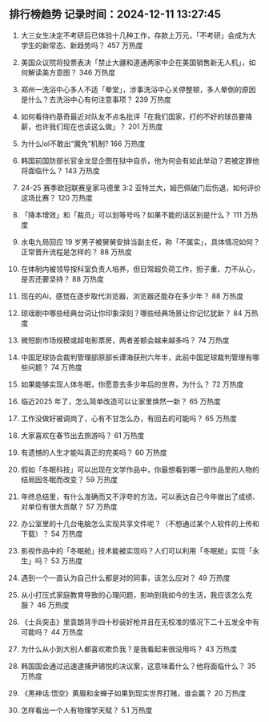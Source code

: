 
## 排行榜趋势 记录时间：2024-12-11 13:27:45
  
  1. 大三女生决定不考研后已体验十几种工作，存款上万元，「不考研」会成为大学生的新常态、新趋势吗？ 457 万热度
    
  2. 美国众议院将投票表决「禁止大疆和道通两家中企在美国销售新无人机」，如何解读美方意图？ 346 万热度
    
  3. 郑州一洗浴中心多人不适「晕堂」，涉事洗浴中心关停整顿，多人晕倒的原因是什么？去洗浴中心有何注意事项？ 239 万热度
    
  4. 如何看待约基奇最近对队友不点名批评「在我们国家，打的不好的球员要降薪，也许我们现在也该这么做」？ 201 万热度
    
  5. 为什么lol不敢出“魔免”机制? 166 万热度
    
  6. 韩国前国防部长官金龙显企图在狱中自杀，他为何会有如此举动？若被定罪他将面临什么？ 143 万热度
    
  7. 24-25 赛季欧冠联赛皇家马德里 3:2 亚特兰大，姆巴佩破门后伤退，如何评价这场比赛？ 120 万热度
    
  8. 「降本增效」和「裁员」可以划等号吗？如果不能的话区别是什么？ 111 万热度
    
  9. 水电九局回应 19 岁男子被舅舅安排当副主任，称「不属实」，具体情况如何？正常晋升流程是怎样的？ 88 万热度
    
  10. 在体制内被领导按科室负责人培养，但日常超负荷工作，担子重、力不从心，是否还要坚持？ 88 万热度
    
  11. 现在的Ai，感觉在逐步取代浏览器，浏览器还能存在多少年？ 88 万热度
    
  12. 琼瑶剧中哪些经典台词让你印象深刻？哪些经典场景让你记忆犹新？ 84 万热度
    
  13. 微短剧市场规模或超电影票房，两者差额会越来越多吗？ 74 万热度
    
  14. 中国足球协会裁判管理部原部长谭海获刑六年半，此前中国足球裁判管理有哪些问题？ 74 万热度
    
  15. 如果能够实现人体冬眠，你愿意去多少年后的世界，为什么？ 72 万热度
    
  16. 临近2025 年了，怎么简单改造可以让家里焕然一新？ 65 万热度
    
  17. 工作没做好被调岗了，心有不甘怎么办，有回去的可能吗？ 65 万热度
    
  18. 大家喜欢在春节出去旅游吗？ 61 万热度
    
  19. 有遗憾的人生才能叫真正的完美吗？ 60 万热度
    
  20. 假如「冬眠科技」可以出现在文学作品中，你最想看到哪一部作品里的人物的结局因冬眠而改变？ 59 万热度
    
  21. 年终总结里，有什么准确而又不浮夸的方法，可以表达自己今年做出了成绩、对单位有很大贡献？ 57 万热度
    
  22. 办公室里的十几台电脑怎么实现共享文件呢？（不想通过某个人软件的上传和下载）？ 54 万热度
    
  23. 影视作品中的「冬眠舱」技术能被实现吗？人们可以利用「冬眠舱」实现「永生」吗？ 53 万热度
    
  24. 遇到一个一直认为自己什么都是对的同事，该怎么应对？ 49 万热度
    
  25. 从小打压式家庭教育导致的心理问题，影响到我如今的生活，我应该怎么克服？ 46 万热度
    
  26. 《士兵突击》里袁朗背手四十秒装好枪并且在无校准的情况下二十五发全中有可能吗？ 44 万热度
    
  27. 为什么从小到大别人都喜欢欺负我？是我看起来很没用吗？ 43 万热度
    
  28. 韩国国会通过迅速逮捕尹锡悦的决议案，这意味着什么？他将面临什么？ 35 万热度
    
  29. 《黑神话:悟空》黄眉和金蝉子如果到现实世界打赌，谁会赢？ 20 万热度
    
  30. 怎样看出一个人有物理学天赋？ 5.1 万热度
    